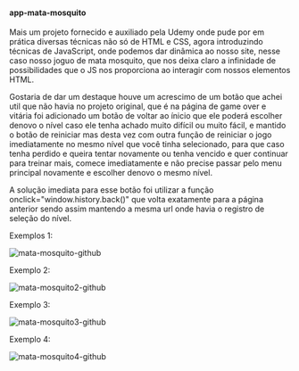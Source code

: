 #### app-mata-mosquito ####

<p>Mais um projeto fornecido e auxiliado pela Udemy onde pude por em prática diversas técnicas não só de HTML e CSS, agora introduzindo técnicas de JavaScript,
onde podemos dar dinâmica ao nosso site, nesse caso nosso joguo de mata mosquito, que nos deixa claro a infinidade de possibilidades que o JS nos proporciona
ao interagir com nossos elementos HTML.</p>
<p>Gostaria de dar um destaque houve um acrescimo de um botão que achei util que não havia no projeto original, que é na página de game over e vitária foi adicionado 
um botão de voltar ao ínicio que ele poderá escolher denovo o nível caso ele tenha achado muito difícil ou muito fácil, e mantido o botão de reiniciar mas desta vez
com outra função de reiniciar o jogo imediatamente no mesmo nível que você tinha selecionado, para que caso tenha perdido e queira tentar novamente ou tenha vencido 
e quer continuar para treinar mais, comece imediatamente e não precise passar pelo menu principal novamente e escolher denovo o mesmo nível.</p>
<p>A solução imediata para esse botão foi utilizar a função onclick="window.history.back()" que volta exatamente para a página anterior sendo assim mantendo a mesma url
onde havia o registro de seleção do nível.</p>

Exemplos 1:

![mata-mosquito-github](https://user-images.githubusercontent.com/89278014/233513202-d5d363f7-3030-4166-875c-5d4d74c616bc.gif)

Exemplo 2:

![mata-mosquito2-github](https://user-images.githubusercontent.com/89278014/233513674-bf22784a-8fc6-4d71-bf55-41bb51ccc229.gif)

Exemplo 3:

![mata-mosquito3-github](https://user-images.githubusercontent.com/89278014/233513843-d1c73857-d3ca-4869-8f78-ca9346be251e.gif)

Exemplo 4:

![mata-mosquito4-github](https://user-images.githubusercontent.com/89278014/233514057-ec7626cb-f57a-4602-ae63-379c0ac05dc0.gif)
